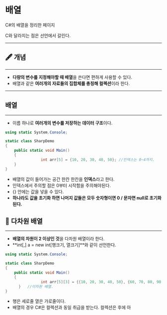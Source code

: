# 배열

C#의 배열을 정리한 페이지

C와 달라지는 점은 선언에서 갈린다.

---

## 🖋 개념

---

- **다량의 변수를 지정해야할 때 배열**을 쓴다면 편하게 사용할 수 있다.
- 배열과 같은 **여러개의 자료들의 집합체를 총칭해 컬렉션**이라 한다.

---

## 배열

---

- 이름 하나로 **여러개의 변수를 저장하는 데이터 구조**이다.

```csharp
using static System.Console;

static class SharpDemo
{
    public static void Main()
    {
				int arr[5] = {10, 20, 30, 40, 50}; //인덱스는 0~4까지.
    }
}
```

- 배열의 값이 들어가는 공간 한칸 한칸을 **인덱스**라고 한다.
- 인덱스에서 주의할 점은 0부터 시작함을 주의해야된다.
- {} 안에는 값을 넣을 수 있다.
- **하나라도 값을 초기화 하면 나머지 값들은 모두 숫자형이면 0 / 문자면 null로 초기화 된다.**

## 🔌 다차원 배열

---

- **배열의 차원이 2 이상인 것**을 다차원 배열이라 한다.
- **int[,] a = new int[행크기, 열크기]**와 같이 선언한다.

```csharp
using static System.Console;

static class SharpDemo
{
    public static void Main()
    {
				int arr[5][3] = {{10, 20, 30, 40, 50}, {60, 70, 80, 90, 100}, {110, 120, 130, 140, 150}}; //인덱스는 0~4까지.
	  }   //이차원 배열. 
}
```

- 행은 세로줄 열은 가로줄이다.
- 배열의 경우 C#은 컬렉션과 동일 취급을 받는다. 컬렉션은 후에 아